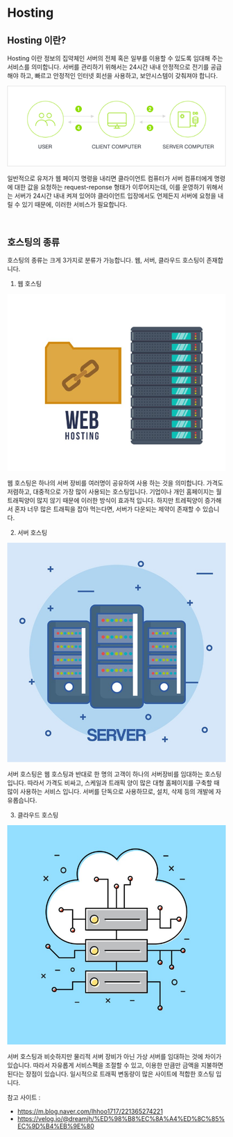 # Hosting

## Hosting 이란?

Hosting 이란 정보의 집약체인 서버의 전체 혹은 일부를 이용할 수 있도록 임대해 주는 서비스를 의미합니다. 서버를 관리하기 위해서는 24시간 내내 안정적으로 전기를 공급해야 하고, 빠르고 안정적인 인터넷 회선을 사용하고, 보안시스템이 갖춰져야 합니다.

<p align="center">
    <img src="Pictures\Hosting_1.png">
</p>

일반적으로 유저가 웹 페이지 명령을 내리면 클라이언트 컴퓨터가 서버 컴퓨터에게 명령에 대한 값을 요청하는 request-reponse 형태가 이루어지는데, 이를 운영하기 위해서는 서버가 24시간 내내 켜져 있어야 클라이언트 입장에서도 언제든지 서버에 요청을 내릴 수 있기 때문에, 이러한 서비스가 필요합니다.

<br>

## 호스팅의 종류

호스팅의 종류는 크게 3가지로 분류가 가능합니다. 웹, 서버, 클라우드 호스팅이 존재합니다.

1. 웹 호스팅 

<p align="center">
    <img src="Pictures\Hosting_2.png">
</p>

웹 호스팅은 하나의 서버 장비를 여러명이 공유하여 사용 하는 것을 의미합니다. 가격도 저렴하고, 대중적으로 가장 많이 사용되는 호스팅입니다. 기업이나 개인 홈페이지는 월 트래픽양이 많지 않기 때문에 이러한 방식이 효과적 입니다. 하지만 트레픽양이 증가해서 혼자 너무 많은 트래픽을 잡아 먹는다면, 서버가 다운되는 제약이 존재할 수 있습니다.

2. 서버 호스팅

<p align="center">
    <img src="Pictures\Hosting_3.png">
</p>

서버 호스팅은 웹 호스팅과 반대로 한 명의 고객이 하나의 서버장비를 임대하는 호스팅 입니다. 따라서 가격도 비싸고, 스케일과 트래픽 양이 많은 대형 홈페이지를 구축할 때 많이 사용하는 서비스 입니다. 서버를 단독으로 사용하므로, 설치, 삭제 등의 개발에 자유롭습니다.

3. 클라우드 호스팅

<p align="center">
    <img src="Pictures\Hosting_4.png">
</p>

서버 호스팅과 비슷하지만 물리적 서버 장비가 아닌 가상 서버를 임대하는 것에 차이가 있습니다. 따라서 자유롭게 서비스펙을 조절할 수 있고, 이용한 만큼만 금액을 지불하면 된다는 장점이 있습니다. 일시적으로 트래픽 변동량이 많은 사이트에 적합한 호스팅 입니다. 

참고 사이트 :
* https://m.blog.naver.com/lhhoo1717/221365274221
* https://velog.io/@dreamjh/%ED%98%B8%EC%8A%A4%ED%8C%85%EC%9D%B4%EB%9E%80